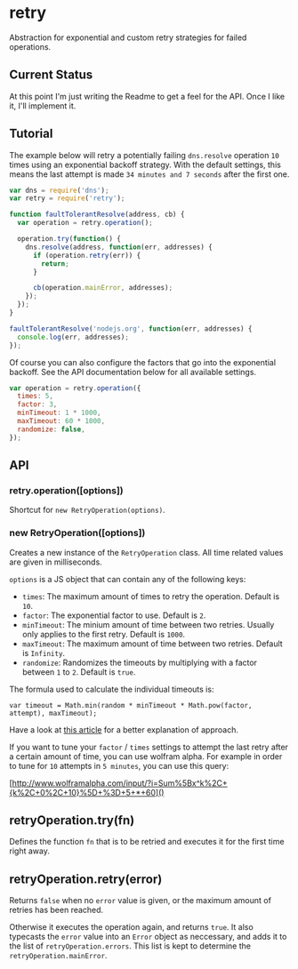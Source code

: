 # retry

Abstraction for exponential and custom retry strategies for failed operations.

## Current Status

At this point I'm just writing the Readme to get a feel for the API. Once I
like it, I'll implement it.

## Tutorial

The example below will retry a potentially failing `dns.resolve` operation
`10` times using an exponential backoff strategy. With the default settings, this
means the last attempt is made `34 minutes and 7 seconds` after the first one.

``` javascript
var dns = require('dns');
var retry = require('retry');

function faultTolerantResolve(address, cb) {
  var operation = retry.operation();

  operation.try(function() {
    dns.resolve(address, function(err, addresses) {
      if (operation.retry(err)) {
        return;
      }

      cb(operation.mainError, addresses);
    });
  });
}

faultTolerantResolve('nodejs.org', function(err, addresses) {
  console.log(err, addresses);
});
```

Of course you can also configure the factors that go into the exponential
backoff. See the API documentation below for all available settings.

``` javascript
var operation = retry.operation({
  times: 5,
  factor: 3,
  minTimeout: 1 * 1000,
  maxTimeout: 60 * 1000,
  randomize: false,
});
```

## API

### retry.operation([options])

Shortcut for `new RetryOperation(options)`.

### new RetryOperation([options])

Creates a new instance of the `RetryOperation` class. All time related values
are given in milliseconds.

`options` is a JS object that can contain any of the following keys:

* `times`: The maximum amount of times to retry the operation. Default is `10`.
* `factor`: The exponential factor to use. Default is `2`.
* `minTimeout`: The minium amount of time between two retries. Usually only applies to the first retry. Default is `1000`.
* `maxTimeout`: The maximum amount of time between two retries. Default is `Infinity`.
* `randomize`: Randomizes the timeouts by multiplying with a factor between `1` to `2`. Default is `true`.

The formula used to calculate the individual timeouts is:

```
var timeout = Math.min(random * minTimeout * Math.pow(factor, attempt), maxTimeout);
```

Have a look at [this article][article] for a better explanation of approach.

If you want to tune your `factor` / `times` settings to attempt the last retry
after a certain amount of time, you can use wolfram alpha. For example in order
to tune for `10` attempts in `5 minutes`, you can use this
query:

[http://www.wolframalpha.com/input/?i=Sum%5Bx^k%2C+{k%2C+0%2C+10}%5D+%3D+5+*+60]()

[article]: http://dthain.blogspot.com/2009/02/exponential-backoff-in-distributed.html

## retryOperation.try(fn)

Defines the function `fn` that is to be retried and executes it for the first
time right away.

## retryOperation.retry(error)

Returns `false` when no `error` value is given, or the maximum amount of retries
has been reached.

Otherwise it executes the operation again, and returns `true`. It also typecasts
the `error` value into an `Error` object as neccessary, and adds it to the
list of `retryOperation.errors`. This list is kept to determine the
`retryOperation.mainError`.
